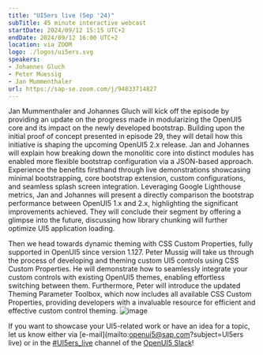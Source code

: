 ```yaml
---
title: "UI5ers live (Sep '24)"
subTitle: 45 minute interactive webcast
startDate: 2024/09/12 15:15 UTC+2
endDate: 2024/09/12 16:00 UTC+2
location: via ZOOM
logo: ./logos/ui5ers.svg
speakers:
- Johannes Gluch
- Peter Muessig
- Jan Mummenthaler
url: https://sap-se.zoom.com/j/94833714827
---
```

Jan Mummenthaler and Johannes Gluch will kick off the episode by providing an update on the progress made in modularizing the OpenUI5 core and its 
impact on the newly developed bootstrap. Building upon the initial proof of concept presented in episode 29, they will detail how this initiative is 
shaping the upcoming OpenUI5 2.x release. Jan and Johannes will explain how breaking down the monolitic core into distinct modules has enabled more 
flexible bootstrap configuration via a JSON-based approach. Experience the benefits firsthand through live demonstrations showcasing minimal bootstrapping, 
core bootstrap extension, custom configurations, and seamless splash screen integration. Leveraging Google Lighthouse metrics, Jan and Johannes will present 
a directly comparison the bootstrap performance between OpenUI5 1.x and 2.x, highlighting the significant improvements achieved. They will conclude their 
segment by offering a glimpse into the future, discussing how library chunking will further optimize UI5 application loading.

Then we head towards dynamic theming with CSS Custom Properties, fully supported in OpenUI5 since version 1.127. Peter Mussig will take us through the process 
of developing and theming custom UI5 controls using CSS Custom Properties. He will demonstrate how to seamlessly integrate your custom controls with existing 
OpenUI5 themes, enabling effortless switching between them. Furthermore, Peter will introduce the updated Theming Parameter Toolbox, which now includes all 
available CSS Custom Properties, providing developers with a invaluable resource for efficient and effective custom control theming.
![image](https://github.com/user-attachments/assets/3e3a7f5b-820f-42cd-b65a-382ddc21c835)

If you want to showcase your UI5-related work or have an idea for a topic, let us know either via [e-mail](mailto:openui5@sap.com?subject=UI5ers live) or in the 
[#UI5ers_live](https://openui5.slack.com/archives/C01CP60AAN7) channel of the [OpenUI5 Slack](https://ui5-slack-invite.cfapps.eu10.hana.ondemand.com/)!

